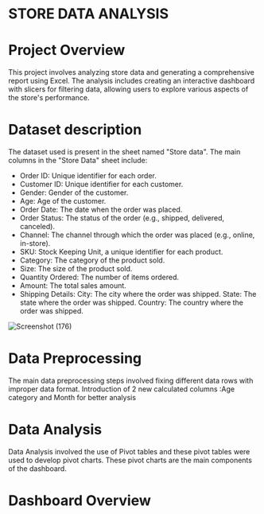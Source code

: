 # STORE DATA ANALYSIS

# Project Overview
This project involves analyzing store data and generating a comprehensive report using Excel. The analysis includes creating an interactive dashboard with slicers for filtering data, allowing users to explore various aspects of the store's performance.

# Dataset description
The dataset used is present in the sheet named "Store data".  The main columns in the "Store Data" sheet include:

- Order ID: Unique identifier for each order.
- Customer ID: Unique identifier for each customer.
- Gender: Gender of the customer.
- Age: Age of the customer.
- Order Date: The date when the order was placed.
- Order Status: The status of the order (e.g., shipped, delivered, canceled).
- Channel: The channel through which the order was placed (e.g., online, in-store).
- SKU: Stock Keeping Unit, a unique identifier for each product.
- Category: The category of the product sold.
- Size: The size of the product sold.
- Quantity Ordered: The number of items ordered.
- Amount: The total sales amount.
- Shipping Details:
   City: The city where the order was shipped.
   State: The state where the order was shipped.
   Country: The country where the order was shipped.

![Screenshot (176)](https://github.com/Ritvik2103/Store-data-analysis/assets/108319429/14bc8fee-a509-43dd-b47a-1bc060bf18e7)


# Data Preprocessing
The main data preprocessing steps involved fixing different data rows with improper data format. Introduction of 2 new calculated columns :Age category and Month for better analysis

# Data Analysis
Data Analysis involved the use of Pivot tables and these pivot tables were used to develop pivot charts. These pivot charts are the main components of the dashboard.

# Dashboard Overview 
